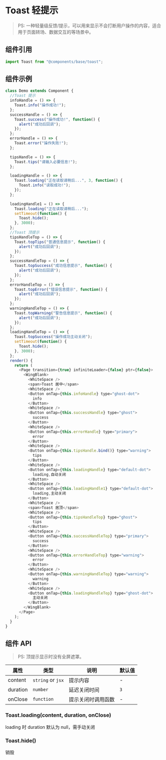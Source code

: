 # Toast 轻提示

> PS: 一种轻量级反馈/提示，可以用来显示不会打断用户操作的内容，适合用于页面转场、数据交互的等场景中。

## 组件引用

```js
import Toast from "@components/base/toast";
```

## 组件示例

<!--DemoStart-->

```js
class Demo extends Component {
  //Toast 提示
  infoHandle = () => {
    Toast.info("操作成功!");
  };
  successHandle = () => {
    Toast.success("操作成功!", function() {
      alert("成功后回调");
    });
  };
  errorHandle = () => {
    Toast.error("操作失败!");
  };

  tipsHandle = () => {
    Toast.tips("请输入必要信息!");
  };

  loadingHandle = () => {
    Toast.loading("正在读取请稍后...", 3, function() {
      Toast.info("读取成功!");
    });
  };

  loadingHandle1 = () => {
    Toast.loading("正在读取请稍后...");
    setTimeout(function() {
      Toast.hide();
    }, 3000);
  };
  //Toast 顶提示
  tipsHandleTop = () => {
    Toast.topTips("普通信息提示", function() {
      alert("成功后回调");
    });
  };
  successHandleTop = () => {
    Toast.topSuccess("成功信息提示", function() {
      alert("成功后回调");
    });
  };
  errorHandleTop = () => {
    Toast.topError("错误信息提示", function() {
      alert("成功后回调");
    });
  };
  warningHandleTop = () => {
    Toast.topWarning("警告信息提示", function() {
      alert("成功后回调");
    });
  };
  loadingHandleTop = () => {
    Toast.topSuccess("操作成功主动关闭");
    setTimeout(function() {
      Toast.hide();
    }, 3000);
  };
  render() {
    return (
      <Page transition={true} infiniteLoader={false} ptr={false}>
        <WingBlank>
          <WhiteSpace />
          <span>Toast 居中</span>
          <WhiteSpace />
          <Button onTap={this.infoHandle} type="ghost-dot">
            info
          </Button>
          <WhiteSpace />
          <Button onTap={this.successHandle} type="ghost">
            success
          </Button>
          <WhiteSpace />
          <Button onTap={this.errorHandle} type="primary">
            error
          </Button>
          <WhiteSpace />
          <Button onTap={this.tipsHandle.bind()} type="warning">
            tips
          </Button>
          <WhiteSpace />
          <Button onTap={this.loadingHandle} type="default-dot">
            loading,自动关闭
          </Button>
          <WhiteSpace />
          <Button onTap={this.loadingHandle1} type="default-dot">
            loading,主动关闭
          </Button>
          <WhiteSpace />
          <span>Toast 居顶</span>
          <WhiteSpace />
          <Button onTap={this.tipsHandleTop} type="ghost">
            tips
          </Button>
          <WhiteSpace />
          <Button onTap={this.successHandleTop} type="primary">
            success
          </Button>
          <WhiteSpace />
          <Button onTap={this.errorHandleTop} type="warning">
            error
          </Button>
          <WhiteSpace />
          <Button onTap={this.warningHandleTop} type="warning">
            warning
          </Button>
          <WhiteSpace />
          <Button onTap={this.loadingHandleTop} type="ghost-dot">
            主动关闭
          </Button>
        </WingBlank>
      </Page>
    );
  }
}
```

<!--End-->

## 组件 API

> PS: 顶提示显示时没有全屏遮罩。

| 属性     | 类型              | 说明               | 默认值 |
| -------- | ----------------- | ------------------ | ------ |
| content  | `string` or `jsx` | 提示内容           | -      |
| duration | `number`          | 延迟关闭时间       | `3`    |
| onClose  | `function`        | 提示关闭时调用函数 | -      |

### Toast.loading(content, duration, onClose)

loading 时 duration 默认为 null，需手动关闭

### Toast.hide()

销毁
